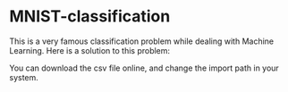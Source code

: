 # MNIST-classification
This is a very famous classification problem while dealing with Machine Learning. Here is a solution to this problem:

You can download the csv file online, and change the import path in your system. 
